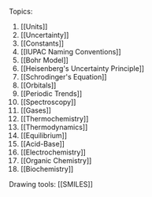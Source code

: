 Topics:
1. [[Units]]
2. [[Uncertainty]]
3. [[Constants]]
4. [[IUPAC Naming Conventions]]
5. [[Bohr Model]]
6. [[Heisenberg's Uncertainty Principle]]
7. [[Schrodinger's Equation]]
8. [[Orbitals]]
9. [[Periodic Trends]]
10. [[Spectroscopy]]
11. [[Gases]]
12. [[Thermochemistry]]
13. [[Thermodynamics]]
14. [[Equilibrium]]
15. [[Acid-Base]]
16. [[Electrochemistry]]
17. [[Organic Chemistry]]
18. [[Biochemistry]]

Drawing tools:
[[SMILES]]

